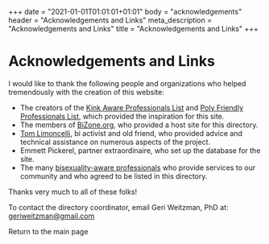 +++
date = "2021-01-01T01:01:01+01:01"
body = "acknowledgements"
header = "Acknowledgements and Links"
meta_description = "Acknowledgements and Links"
title = "Acknowledgements and Links"
+++

# Acknowledgements and Links

I would like to thank the following people and organizations who helped tremendously with the creation of this website:

- The creators of the [Kink Aware Professionals List](http://www.bannon.com/kap/) and [Poly Friendly Professionals List](http://www.polychromatic.com/pfp/), which provided the inspiration for this site.
- The members of [BiZone.org](http://www.bizone.org/), who provided a host site for this directory.
- [Tom Limoncelli](http://whatexit.org/tal/), bi activist and old friend, who provided advice and technical assistance on numerous aspects of the project.
- Emmett Pickerel, partner extraordinaire, who set up the database for the site.
- The many [bisexuality-aware professionals](https://www.bizone.org/bap/locate.html) who provide services to our community and who agreed to be listed in this directory.
 
Thanks very much to all of these folks!


To contact the directory coordinator, email Geri Weitzman, PhD at: geriweitzman@gmail.com

Return to the main page